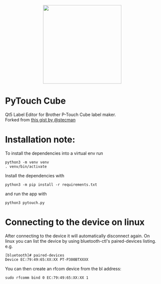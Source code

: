 <div align="center">
<img src="https://github.com/piksel/pytouch-cube/raw/main/pytouch3.png" width="256" height="256" />
</div>


# PyTouch Cube
Qt5 Label Editor for Brother P-Touch Cube label maker.  
Forked from [this gist by @stecman](https://gist.github.com/stecman/ee1fd9a8b1b6f0fdd170ee87ba2ddafd)

# Installation note:
To install the dependencies into a virtual env run
```
python3 -m venv venv
. venv/bin/activate
```
Install the dependencies with
```
python3 -m pip install -r requirements.txt
```

and run the app with

```
python3 pytouch.py
```

# Connecting to the device on linux

After connecting to the device it will automatically disconnect again.
On linux you can list the device by using bluetooth-ctl's paired-devices listing.
e.g.
```
[bluetooth]# paired-devices
Device EC:79:49:65:XX:XX PT-P300BTXXXX
```

You can then create an rfcom device from the bl address:
```
sudo rfcomm bind 0 EC:79:49:65:XX:XX 1
```
